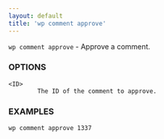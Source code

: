```yaml
---
layout: default
title: 'wp comment approve'
---
```


`wp comment approve` - Approve a comment.

### OPTIONS

	<ID>
			The ID of the comment to approve.

### EXAMPLES

	wp comment approve 1337


